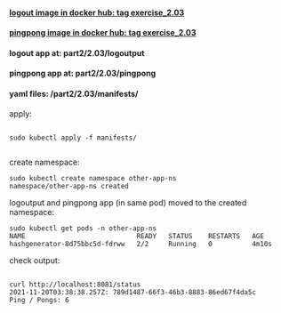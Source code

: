 #### [logout image in docker hub: tag exercise_2.03](https://hub.docker.com/r/lnsth/logoutput)

#### [pingpong image in docker hub: tag exercise_2.03](https://hub.docker.com/r/lnsth/pingpong)

#### logout app at: part2/2.03/logoutput

#### pingpong app at: part2/2.03/pingpong

#### yaml files: /part2/2.03/manifests/


apply:

```

sudo kubectl apply -f manifests/


```

create namespace:

```
sudo kubectl create namespace other-app-ns
namespace/other-app-ns created

```


logoutput and pingpong app (in same pod) moved to the created namespace:

```
sudo kubectl get pods -n other-app-ns
NAME                            READY   STATUS    RESTARTS   AGE
hashgenerator-8d75bbc5d-fdrww   2/2     Running   0          4m10s
```


check output:
```

curl http://localhost:8081/status
2021-11-20T03:38:38.257Z: 789d1487-66f3-46b3-8883-86ed67f4da5c
Ping / Pongs: 6

```